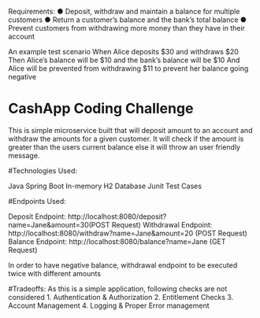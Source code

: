 Requirements:
	● Deposit, withdraw and maintain a balance for multiple customers
	● Return a customer’s balance and the bank’s total balance
	● Prevent customers from withdrawing more money than they have in their account

An example test scenario
	When Alice deposits $30 and withdraws $20
	Then Alice’s balance will be $10 and the bank’s balance will be $10
	And Alice will be prevented from withdrawing $11 to prevent her balance going negative
	
# CashApp Coding Challenge
This is simple microservice built that will deposit amount to an account and withdraw the amounts  for a given customer.
It will check if the amount is greater than the users current balance else it will throw an user friendly message.

#Technologies Used:

Java
Spring Boot
In-memory H2 Database
Junit Test Cases

#Endpoints Used:

Deposit Endpoint: http://localhost:8080/deposit?name=Jane&amount=30(POST Request)
Withdrawal Endpoint: http://localhost:8080/withdraw?name=Jane&amount=20 (POST Request)
Balance Endpoint: http://localhost:8080/balance?name=Jane (GET Request)

In order to have negative balance, withdrawal endpoint to be executed twice with different amounts


#Tradeoffs:
 As this is a simple application, following checks are not considered
 	1. Authentication & Authorization
 	2. Entitlement Checks
 	3. Account Management
 	4. Logging & Proper Error management
 	
 	